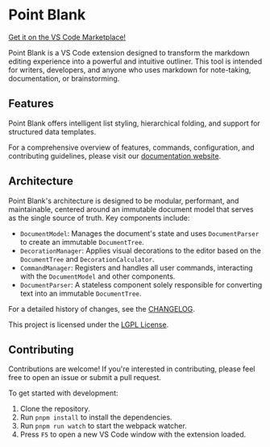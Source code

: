 # Point Blank

[Get it on the VS Code Marketplace!](https://marketplace.visualstudio.com/items?itemName=fastblit.pointblank)

Point Blank is a VS Code extension designed to transform the markdown editing experience into a powerful and intuitive outliner. This tool is intended for writers, developers, and anyone who uses markdown for note-taking, documentation, or brainstorming.

## Features

Point Blank offers intelligent list styling, hierarchical folding, and support for structured data templates.

For a comprehensive overview of features, commands, configuration, and contributing guidelines, please visit our [documentation website](https://ryanncode.github.io/point-blank/).

## Architecture

Point Blank's architecture is designed to be modular, performant, and maintainable, centered around an immutable document model that serves as the single source of truth. Key components include:

*   `DocumentModel`: Manages the document's state and uses `DocumentParser` to create an immutable `DocumentTree`.
*   `DecorationManager`: Applies visual decorations to the editor based on the `DocumentTree` and `DecorationCalculator`.
*   `CommandManager`: Registers and handles all user commands, interacting with the `DocumentModel` and other components.
*   `DocumentParser`: A stateless component solely responsible for converting text into an immutable `DocumentTree`.

For a detailed history of changes, see the [CHANGELOG](https://github.com/ryanncode/point-blank/blob/main/CHANGELOG.md).

This project is licensed under the [LGPL License](LICENSE.md).

## Contributing

Contributions are welcome! If you're interested in contributing, please feel free to open an issue or submit a pull request.

To get started with development:

1.  Clone the repository.
2.  Run `pnpm install` to install the dependencies.
3.  Run `pnpm run watch` to start the webpack watcher.
4.  Press `F5` to open a new VS Code window with the extension loaded.